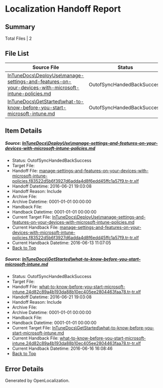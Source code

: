 # <a name='report-top'></a> Localization Handoff Report

## Summary
 Total Files | 2

## File List
 Source File | Status | Details 
 ----------- | ------ | ------- 
 [InTuneDocs\DeployUse\manage-settings-and-features-on-your-devices-with-microsoft-intune-policies.md](https://github.com/Microsoft/IntuneDocs-pr/blob/a72eb572f75b2538777b2ead256030b03f59683d/InTuneDocs/DeployUse/manage-settings-and-features-on-your-devices-with-microsoft-intune-policies.md) | OutofSyncHandedBackSuccess | [Details](#479995dec5b161a23ce6a9afa4fa69862d8bf71573)
 [InTuneDocs\GetStarted\what-to-know-before-you-start-microsoft-intune.md](https://github.com/Microsoft/IntuneDocs-pr/blob/7411725ade00743ae187ac3d4efba5b3c84cb059/InTuneDocs/GetStarted/what-to-know-before-you-start-microsoft-intune.md) | OutofSyncHandedBackSuccess | [Details](#65ddb1e455de7a9ccb4bcc702cde066ff74b594b541)

## Item Details
##### <a name='479995dec5b161a23ce6a9afa4fa69862d8bf71573'></a> Source: [InTuneDocs\DeployUse\manage-settings-and-features-on-your-devices-with-microsoft-intune-policies.md](https://github.com/Microsoft/IntuneDocs-pr/blob/a72eb572f75b2538777b2ead256030b03f59683d/InTuneDocs/DeployUse/manage-settings-and-features-on-your-devices-with-microsoft-intune-policies.md)
* Status: OutofSyncHandedBackSuccess
* Target File: 
* Handoff File: [manage-settings-and-features-on-your-devices-with-microsoft-intune-policies.f83522d5b6f3927d6adda4d8f6edd45ffc1a57f9.tr-tr.xlf](https://github.com/Microsoft/EM.handoff/blob/2f1bea10e2b1b6b99449f70ccb664fe8cb19ff5e/ol-handoff/Microsoft/IntuneDocs-pr.tr-tr/master/manage-settings-and-features-on-your-devices-with-microsoft-intune-policies.f83522d5b6f3927d6adda4d8f6edd45ffc1a57f9.tr-tr.xlf)
* Handoff Datetime: 2016-06-21 19:03:08
* Handoff Reason: Include
* Archive File: 
* Archive Datetime: 0001-01-01 00:00:00
* Handback File: 
* Handback Datetime: 0001-01-01 00:00:00
* Current Target File: [InTuneDocs\DeployUse\manage-settings-and-features-on-your-devices-with-microsoft-intune-policies.md](https://github.com/Microsoft/IntuneDocs-pr.tr-tr/blob/59ba773bf44cf3ae05bc4579d15a3a2e25fdffd5/InTuneDocs/DeployUse/manage-settings-and-features-on-your-devices-with-microsoft-intune-policies.md)
* Current Handback File: [manage-settings-and-features-on-your-devices-with-microsoft-intune-policies.f83522d5b6f3927d6adda4d8f6edd45ffc1a57f9.tr-tr.xlf](https://github.com/Microsoft/EM.handback/blob/854bbb773c838c9a95620136b902a357b1c2fe40/ol-handback/Microsoft/IntuneDocs-pr.tr-tr/master/manage-settings-and-features-on-your-devices-with-microsoft-intune-policies.f83522d5b6f3927d6adda4d8f6edd45ffc1a57f9.tr-tr.xlf)
* Current Handback Datetime: 2016-06-13 11:07:05
* [Back to Top](#report-top)

##### <a name='65ddb1e455de7a9ccb4bcc702cde066ff74b594b541'></a> Source: [InTuneDocs\GetStarted\what-to-know-before-you-start-microsoft-intune.md](https://github.com/Microsoft/IntuneDocs-pr/blob/7411725ade00743ae187ac3d4efba5b3c84cb059/InTuneDocs/GetStarted/what-to-know-before-you-start-microsoft-intune.md)
* Status: OutofSyncHandedBackSuccess
* Target File: 
* Handoff File: [what-to-know-before-you-start-microsoft-intune.24d82c89a4b193da88b10ec405ee2804463faa78.tr-tr.xlf](https://github.com/Microsoft/EM.handoff/blob/2f1bea10e2b1b6b99449f70ccb664fe8cb19ff5e/ol-handoff/Microsoft/IntuneDocs-pr.tr-tr/master/what-to-know-before-you-start-microsoft-intune.24d82c89a4b193da88b10ec405ee2804463faa78.tr-tr.xlf)
* Handoff Datetime: 2016-06-21 19:03:08
* Handoff Reason: Include
* Archive File: 
* Archive Datetime: 0001-01-01 00:00:00
* Handback File: 
* Handback Datetime: 0001-01-01 00:00:00
* Current Target File: [InTuneDocs\GetStarted\what-to-know-before-you-start-microsoft-intune.md](https://github.com/Microsoft/IntuneDocs-pr.tr-tr/blob/c2685df05082f6829872ec4cc0361be4bd6c2c10/InTuneDocs/GetStarted/what-to-know-before-you-start-microsoft-intune.md)
* Current Handback File: [what-to-know-before-you-start-microsoft-intune.24d82c89a4b193da88b10ec405ee2804463faa78.tr-tr.xlf](https://github.com/Microsoft/EM.handback/blob/1f227a808dff7647c42b22453489ff7a1a1cea9e/ol-handback/Microsoft/IntuneDocs-pr.tr-tr/master/what-to-know-before-you-start-microsoft-intune.24d82c89a4b193da88b10ec405ee2804463faa78.tr-tr.xlf)
* Current Handback Datetime: 2016-06-16 16:08:46
* [Back to Top](#report-top)


## Error Details

Generated by OpenLocalization.
